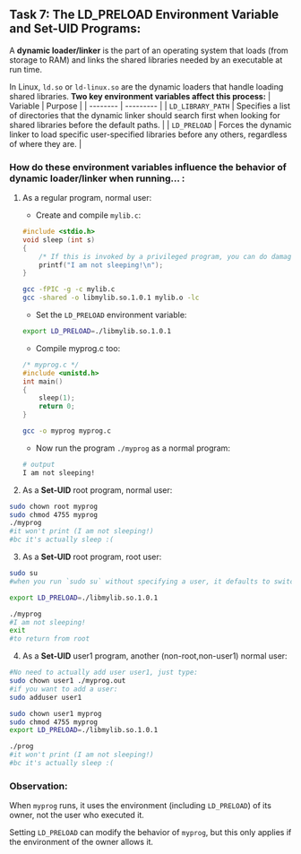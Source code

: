 ## Task 7: The LD_PRELOAD Environment Variable and Set-UID Programs:
A **dynamic loader/linker** is the part of an operating system that loads (from storage to RAM) and links the shared libraries needed by an executable at run time.

In Linux, `ld.so` or `ld-linux.so` are the dynamic loaders that handle loading shared libraries. **Two key environment variables affect this process:**
| Variable | Purpose |
| -------- | --------- |
| `LD_LIBRARY_PATH` | Specifies a list of directories that the dynamic linker should search first when looking for shared libraries before the default paths. |
| `LD_PRELOAD` | Forces the dynamic linker to load specific user-specified libraries before any others, regardless of where they are. |

### How do these environment variables influence the behavior of dynamic loader/linker when running... :

1) As a regular program, normal user:
    - Create and compile `mylib.c`:
    ```c
    #include <stdio.h>
    void sleep (int s)
    {
        /* If this is invoked by a privileged program, you can do damages here! */
        printf("I am not sleeping!\n");
    }
    ```
    ```bash
    gcc -fPIC -g -c mylib.c
    gcc -shared -o libmylib.so.1.0.1 mylib.o -lc
    ```
    - Set the `LD_PRELOAD` environment variable:
    ```bash
    export LD_PRELOAD=./libmylib.so.1.0.1
    ```
    - Compile myprog.c too:
    ```c
    /* myprog.c */
    #include <unistd.h>
    int main()
    {
        sleep(1);
        return 0;
    }
    ```
    ```bash
    gcc -o myprog myprog.c
    ```
    - Now run the program `./myprog` as a normal program:
    ```bash
    # output
    I am not sleeping!
    ```

2) As a **Set-UID** root program, normal user:
```bash
sudo chown root myprog
sudo chmod 4755 myprog
./myprog
#it won't print (I am not sleeping!)
#bc it's actually sleep :(
```
3) As a **Set-UID** root program, root user:
```bash
sudo su 
#when you run `sudo su` without specifying a user, it defaults to switching to the root user

export LD_PRELOAD=./libmylib.so.1.0.1

./myprog
#I am not sleeping!
exit
#to return from root
```

4) As a **Set-UID** user1 program, another (non-root,non-user1) normal user:
```bash
#No need to actually add user user1, just type:
sudo chown user1 ./myprog.out
#if you want to add a user:
sudo adduser user1

sudo chown user1 myprog
sudo chmod 4755 myprog
export LD_PRELOAD=./libmylib.so.1.0.1

./prog
#it won't print (I am not sleeping!)
#bc it's actually sleep :(
```

### Observation:
When `myprog` runs, it uses the environment (including `LD_PRELOAD`) of its owner, not the user who executed it.

Setting `LD_PRELOAD` can modify the behavior of `myprog`, but this only applies if the environment of the owner allows it.